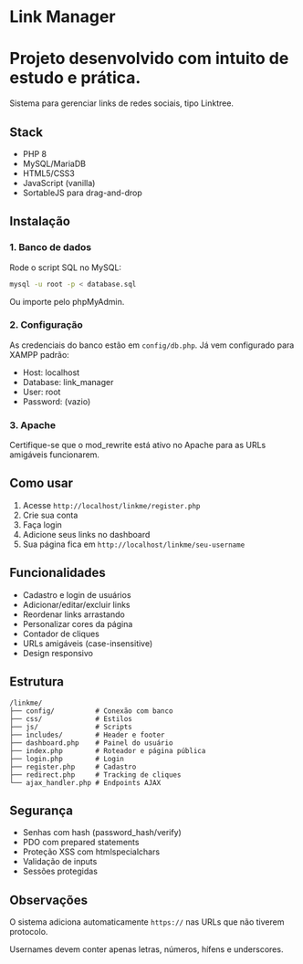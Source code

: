 # Link Manager

# Projeto desenvolvido com intuito de estudo e prática.

Sistema para gerenciar links de redes sociais, tipo Linktree.

## Stack

- PHP 8
- MySQL/MariaDB
- HTML5/CSS3
- JavaScript (vanilla)
- SortableJS para drag-and-drop

## Instalação

### 1. Banco de dados

Rode o script SQL no MySQL:

```bash
mysql -u root -p < database.sql
```

Ou importe pelo phpMyAdmin.

### 2. Configuração

As credenciais do banco estão em `config/db.php`. Já vem configurado para XAMPP padrão:

- Host: localhost
- Database: link_manager
- User: root
- Password: (vazio)

### 3. Apache

Certifique-se que o mod_rewrite está ativo no Apache para as URLs amigáveis funcionarem.

## Como usar

1. Acesse `http://localhost/linkme/register.php`
2. Crie sua conta
3. Faça login
4. Adicione seus links no dashboard
5. Sua página fica em `http://localhost/linkme/seu-username`

## Funcionalidades

- Cadastro e login de usuários
- Adicionar/editar/excluir links
- Reordenar links arrastando
- Personalizar cores da página
- Contador de cliques
- URLs amigáveis (case-insensitive)
- Design responsivo

## Estrutura

```
/linkme/
├── config/          # Conexão com banco
├── css/             # Estilos
├── js/              # Scripts
├── includes/        # Header e footer
├── dashboard.php    # Painel do usuário
├── index.php        # Roteador e página pública
├── login.php        # Login
├── register.php     # Cadastro
├── redirect.php     # Tracking de cliques
└── ajax_handler.php # Endpoints AJAX
```

## Segurança

- Senhas com hash (password_hash/verify)
- PDO com prepared statements
- Proteção XSS com htmlspecialchars
- Validação de inputs
- Sessões protegidas

## Observações

O sistema adiciona automaticamente `https://` nas URLs que não tiverem protocolo.

Usernames devem conter apenas letras, números, hífens e underscores.
